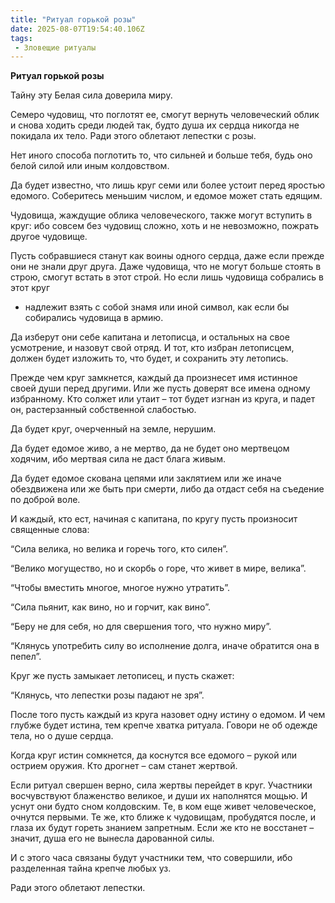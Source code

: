 ```yaml
---
title: "Ритуал горькой розы"
date: 2025-08-07T19:54:40.106Z
tags:
 - Зловещие ритуалы
---
```


**Ритуал горькой розы**

Тайну эту Белая сила доверила миру.

Семеро чудовищ, что поглотят ее, смогут вернуть человеческий облик и
снова ходить среди людей так, будто душа их сердца никогда не покидала
их тело. Ради этого облетают лепестки с розы.

Нет иного способа поглотить то, что сильней и больше тебя, будь оно
белой силой или иным колдовством.

Да будет известно, что лишь круг семи или более устоит перед яростью
едомого. Соберитесь меньшим числом, и едомое может стать едящим.

Чудовища, жаждущие облика человеческого, также могут вступить в круг:
ибо совсем без чудовищ сложно, хоть и не невозможно, пожрать другое
чудовище.

Пусть собравшиеся станут как воины одного сердца, даже если прежде они
не знали друг друга. Даже чудовища, что не могут больше стоять в строю,
смогут встать в этот строй. Но если лишь чудовища собрались в этот круг
- надлежит взять с собой знамя или иной символ, как если бы собирались
чудовища в армию.

Да изберут они себе капитана и летописца, и остальных на свое
усмотрение, и назовут свой отряд. И тот, кто избран летописцем, должен
будет изложить то, что будет, и сохранить эту летопись.

Прежде чем круг замкнется, каждый да произнесет имя истинное своей души
перед другими. Или же пусть доверят все имена одному избранному. Кто
солжет или утаит – тот будет изгнан из круга, и падет он, растерзанный
собственной слабостью.

Да будет круг, очерченный на земле, нерушим.

Да будет едомое живо, а не мертво, да не будет оно мертвецом ходячим,
ибо мертвая сила не даст блага живым.

Да будет едомое скована цепями или заклятием или же иначе обездвижена
или же быть при смерти, либо да отдаст себя на съедение по доброй воле.

И каждый, кто ест, начиная с капитана, по кругу пусть произносит
священные слова:

“Сила велика, но велика и горечь того, кто силен”.

“Велико могущество, но и скорбь о горе, что живет в мире, велика”.

“Чтобы вместить многое, многое нужно утратить”.

“Сила пьянит, как вино, но и горчит, как вино”.

“Беру не для себя, но для свершения того, что нужно миру”.

“Клянусь употребить силу во исполнение долга, иначе обратится она в
пепел”.

Круг же пусть замыкает летописец, и пусть скажет:

“Клянусь, что лепестки розы падают не зря”.

После того пусть каждый из круга назовет одну истину о едомом. И чем
глубже будет истина, тем крепче хватка ритуала. Говори не об одежде
тела, но о душе сердца.

Когда круг истин сомкнется, да коснутся все едомого – рукой или острием
оружия. Кто дрогнет – сам станет жертвой.

Если ритуал свершен верно, сила жертвы перейдет в круг. Участники
восчувствуют блаженство великое, и души их наполнятся мощью. И уснут они
будто сном колдовским. Те, в ком еще живет человеческое, очнутся
первыми. Те же, кто ближе к чудовищам, пробудятся после, и глаза их
будут гореть знанием запретным. Если же кто не восстанет – значит, душа
его не вынесла дарованной силы.

И с этого часа связаны будут участники тем, что совершили, ибо
разделенная тайна крепче любых уз.

Ради этого облетают лепестки.
